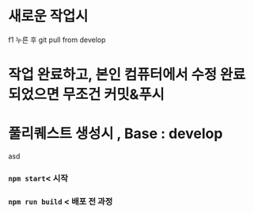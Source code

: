 # 새로운 작업시
f1 누른 후 git pull from develop

# 작업 완료하고, 본인 컴퓨터에서 수정 완료되었으면 무조건 커밋&푸시
# 풀리퀘스트 생성시 , Base : develop


asd
### `npm start`< 시작 

### `npm run build` < 배포 전 과정
